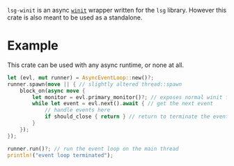 
`lsg-winit` is an async [`winit`](https://docs.rs/winit) wrapper written for the `lsg` library.
However this crate is also meant to be used as a standalone.

# Example
This crate can be used with any async runtime, or none at all.
```rust
let (evl, mut runner) = AsyncEventLoop::new()?;
runner.spawn(move || { // slightly altered thread::spawn
    block_on(async move {
        let monitor = evl.primary_monitor()?; // exposes normal winit functions
        while let event = evl.next().await { // get the next event
            // handle events here
            if should_close { return } // return to terminate the event loop
        }
    });
});

runner.run()?; // run the event loop on the main thread
println!("event loop terminated");
```
